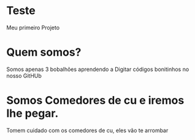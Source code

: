 # Teste
Meu primeiro Projeto


# Quem somos?
Somos apenas 3 bobalhões aprendendo a Digitar códigos bonitinhos no nosso GitHUb

# Somos Comedores de cu e iremos lhe pegar.
Tomem cuidado com os comedores de cu, eles vão te arrombar
